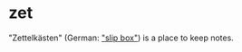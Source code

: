 # zet

"Zettelkästen" (German: ["slip box"](https://en.wikipedia.org/wiki/Zettelkasten)) is a place to keep notes.
